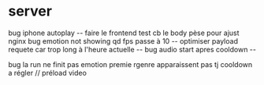# server

bug iphone autoplay --
faire le frontend
test cb le body pèse pour ajust nginx
bug emotion not showing qd fps passe à 10 --
optimiser payload requete car trop long à l'heure actuelle --
bug audio start apres cooldown --

bug la run ne finit pas
emotion premie rgenre apparaissent pas
tj cooldown a régler // préload video
